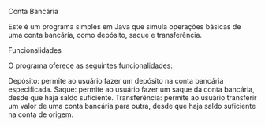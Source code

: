 Conta Bancária

Este é um programa simples em Java que simula operações básicas de uma conta bancária, como depósito, saque e transferência.

Funcionalidades

O programa oferece as seguintes funcionalidades:

Depósito: permite ao usuário fazer um depósito na conta bancária especificada.
Saque: permite ao usuário fazer um saque da conta bancária, desde que haja saldo suficiente.
Transferência: permite ao usuário transferir um valor de uma conta bancária para outra, desde que haja saldo suficiente na conta de origem.
